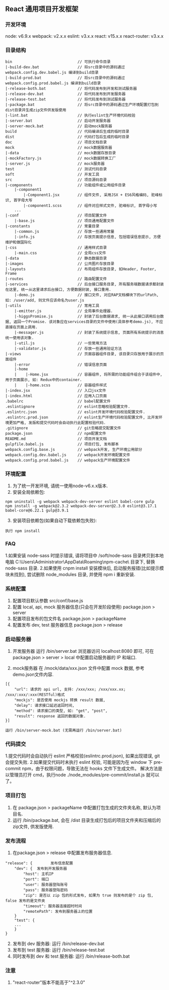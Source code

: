 ## React 通用项目开发框架

### 开发环境
node: v6.9.x
webpack: v2.x.x
eslint: v3.x.x
react: v15.x.x
react-router: v3.x.x

### 目录结构
```
bin							    // 可执行命令目录
|-build-dev.bat                 // 将src目录中的源码通过 webpack.config.dev.babel.js 编译到build目录
|-build-prod.bat                // 将src目录中的源码通过 webpack.config.prod.babel.js 编译到build目录
|-release-both.bat			    // 将代码发布到开发和测试服务器
|-release-dev.bat			    // 将代码发布到开发服务器
|-release-test.bat			    // 将代码发布到测试服务器
|-package.bat                   // 将src目录中的源码通过生产环境配置打包到dist目录并生成zip文件供发版使用
|-lint.bat				        // 执行eslint生产环境代码校验
|-server.bat				    // 启动开发服务器
|-server-mock.bat			    // 启动mock服务器
build						    // 代码编译后生成的临时目录
dist						    // 代码打包后生成的临时目录
doc							    // 项目文档目录
mock                            // mock数据服务器
|-data                          // mock数据存放目录
|-mockFactory.js                // mock数据转换工厂
|-server.js                     // mock服务器
test						    // 测试代码目录
soft						    // 开发工具
src 						    // 项目源码目录
|-components				    // 功能组件或公用组件目录
	|-component1
		|-Component1.jsx 	    // 组件文件, 采用JSX + ES6风格编码, 驼峰标识, 首字母大写
		|-component1.scss 	    // 组件对应样式文件, 驼峰标识, 首字母小写
	...
|-conf                          // 项目配置文件
    |-base.js                   // 项目通用配置文件
|-constants					    // 常量目录
    |-common.js                 // 存放一些通用常量
    |-info.js                   // 存放页面提示信息, 包括错误信息提示, 方便维护和做国际化
|-css                           // 通用样式目录
    |-main.css 				    // 全局css文件
|-data						    // 静态数据目录
|-images					    // 公共图片存放目录
|-layouts					    // 布局组件存放目录, 如Header, Footer, Frame
|-routes					    // 路由配置文件
|-services					    // 后台接口服务目录, 所有服务端数据请求都封装在这里, 统一从这里请求后台接口, 方便数据封装, 接口重用.
    |-demo.js                   // 接口文件, 对应RAP文档模块下的urlPath, 如: /user/add, 则文件应该命名为user.js
|-utils						    // 常用工具
    |-emitter.js                // 全局事件处理器.
    |-higgsPromise.js           // 封装了后台数据请求, 统一从此接口调用后台数据, 返回一个Promise. 该对象应在services目录的文件中使用(具体参考demo.js), 不应直接在页面上调用.
    |-messager.js               // 封装了系统提示信息, 页面所有系统提示的消息统一使用该对象.
    |-util.js                   // 一些常用方法
    |-validator.js              // 存放一些通用验证方法
|-views						    // 页面容器组件目录, 该目录只存放用于展示的页面组件
    |-error                     // 错误信息页面
    |-home
    |    |-Home.jsx             // 容器组件, 将所需的功能组件组合于该组件中, 用于页面展示, 如: Redux中的container.
    |    |-home.scss            // 容器组件样式
|-index.jsx					    // 入口jsx文件
|-index.html				    // 应用入口页面
.babelrc					    // babel配置文件
.eslintignore                   // eslint忽略校验配置文件.
.eslintrc.json                  // eslint开发环境代码校验配置文件.
.eslintrc.prod.json			    // eslint生产环境代码校验配置文件, 比开发环境更加严格, 发版和提交代码时会自动执行此配置校验代码.
.gitignore					    // git忽略提交配置文件
package.json				    // npm配置文件
README.md  					    // 项目开发文档
gulpfile.babel.js    		    // 项目打包, 发布脚本
webpack.config.base.js 		    // webpack开发, 生产环境公用部分
webpack.config.dev.babel.js     // webpack开发环境配置文件
webpack.config.prod.babel.js    // webpack生产环境配置文件
```

### 环境配置
1. 为了统一开发环境, 请统一使用node-v6.x.x版本.
2. 安装全局依赖包:
```
npm uninstall -g webpack webpack-dev-server eslint babel-core gulp
npm install -g webpack@2.3.2 webpack-dev-server@2.3.0 eslint@3.17.1 babel-core@6.22.1 gulp@3.9.1
```
3. 安装项目依赖包(如果自动下载依赖包失败):
```
执行 npm install
```
### FAQ
1.如果安装 node-sass 时提示错误, 请将项目中 /soft/node-sass 目录拷贝到本地电脑 C:\Users\Administrator\AppData\Roaming\npm-cache\ 目录下, 替换 node-sass 目录.
2.如果使用 cnpm install 安装模块后, 启动服务报错(比如提示模块未找到), 尝试删除 node_modules 目录, 并使用 npm i 重新安装.

### 系统配置
1. 配置项目默认参数
    src/conf/base.js
2. 配置 local, api, mock 服务器信息(只会在开发阶段使用)
    package.json > server
3. 配置项目发布的包文件名
    package.json > packageName
4. 配置发布 dev, test 服务器信息
    package.json > release

### 启动服务器
1. 开发服务器
    运行 /bin/server.bat
    浏览器访问 localhost:8080 即可,
    可在 package.json > server > local 中配置启动服务器的 IP 和端口.

2. mock服务器
    在 /mock/data/xxx.json 文件中配置 mock 数据, 参考demo.json文件内容.
```
[{
    "url": 请求的 api url, 支持: /xxx/xxx; /xxx/xxx.xx; /xxx/:xxx/:xxx(RESTful)格式
    "mockjs": 是否使用 mockjs 转换 result 数据,
    "delay": 请求接口延迟返回时间,
    "method": 请求接口的类型, 如: "get", "post",
    "result": response 返回的数据对象.
}]
```
    运行 /bin/server-mock.bat (无需再运行 /bin/server.bat)

### 代码提交
1.提交代码时会自动执行 eslint 严格校验(eslintrc.prod.json), 如果出现错误, git 会提交失败.
2.如果提交代码时未执行 eslint 校验, 可能是因为在 window 下 pre-commit npm，由于权限问题，导致无法在 hooks 文件下生成文件。
  解决方法是以管理员打开 cmd，执行node ./node_modules/pre-commit/install.js 就可以了。

### 项目打包
1. 在 package.json > packageName 中配置打包生成的文件夹名称, 默认为项目名.
2. 运行 /bin/package.bat, 会在 /dist 目录生成打包后的项目文件夹和压缩后的zip文件, 供发版使用.

### 发布流程
1. 在package.json > release 中配置发布服务器信息.
```
"release": {        发布信息配置
    "dev": {  发布到开发服务器
        "host": 主机IP
        "port": 端口
        "user": 服务器登陆账号
        "pass": 服务器登陆密码
        "zip": 是否以 zip 包的形式发布, 如果为 true 则发布的是个 zip 包, false 发布的是文件夹
        "timeout": 服务器连接超时时间
        "remotePath": 发布到服务器上的位置
    }
    "test": {
    ...
    }
}
```
2. 发布到 dev 服务器:
    运行 /bin/release-dev.bat
3. 发布到 test 服务器:
    运行 /bin/release-test.bat
4. 同时发布到 dev 和 test 服务器:
    运行 /bin/release-both.bat

### 注意
1. "react-router"版本不能高于"^2.3.0"